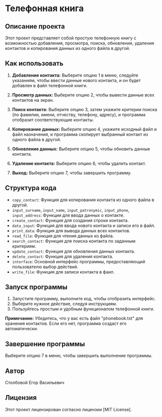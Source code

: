 # Телефонная книга

## Описание проекта

Этот проект представляет собой простую телефонную книгу с возможностью добавления, просмотра, поиска, обновления, удаления контактов и копирования данных из одного файла в другой.

## Как использовать

1. **Добавление контакта:** Выберите опцию 1 в меню, следуйте указаниям, чтобы ввести данные нового контакта, и он будет добавлен в файл телефонной книги.

2. **Просмотр данных:** Выберите опцию 2, чтобы вывести данные всех контактов на экран.

3. **Поиск контакта:** Выберите опцию 3, затем укажите критерии поиска (по фамилии, имени, отчеству, телефону, адресу), и программа отобразит соответствующие контакты.

4. **Копирование данных:** Выберите опцию 4, укажите исходный файл и файл назначения, и программа скопирует выбранный контакт из одного файла в другой.

5. **Обновление данных:** Выберите опцию 5, чтобы обновить данные контакта.

6. **Удаление контакта:** Выберите опцию 6, чтобы удалить контакт.

7. **Выход:** Выберите опцию 7, чтобы завершить программу.

## Структура кода

- `copy_contact`: Функция для копирования контакта из одного файла в другой.
- `input_surname`, `input_name`, `input_patronymic`, `input_phone`, `input_address`: Функции для ввода данных о контакте.
- `create_contact`: Функция для создания строки контакта.
- `data_input`: Функция для ввода нового контакта и записи его в файл.
- `print_data`: Функция для вывода данных всех контактов.
- `read_file`: Функция для чтения данных из файла.
- `search_contact`: Функция для поиска контакта по заданным критериям.
- `update_contact`: Функция для обновления данных контакта.
- `delete_contact`: Функция для удаления контакта.
- `interface`: Основной интерфейс программы, предоставляющий пользователю выбор действий.
- `write_file`: Функция для записи контакта в фаил.

## Запуск программы

1. Запустите программу, выполните код, чтобы отобразить интерфейс.
2. Выберите нужное действие, следуя инструкциям.
3. Пользуйтесь простым и удобным функционалом телефонной книги.

**Примечание:** Убедитесь, что у вас есть файл "phonebook.txt" для хранения контактов. Если его нет, программа создаст его автоматически.

## Завершение программы

Выберите опцию 7 в меню, чтобы завершить выполнение программы.

## Автор

Столбовой Егор Васильевич

## Лицензия

Этот проект лицензирован согласно лицензии [MIT License].

